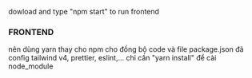 dowload and type "npm start" to run frontend

### FRONTEND

nên dùng yarn thay cho npm cho đồng bộ code và file package.json
đã config tailwind v4, prettier, eslint,... chỉ cần "yarn install" để cài node_module
